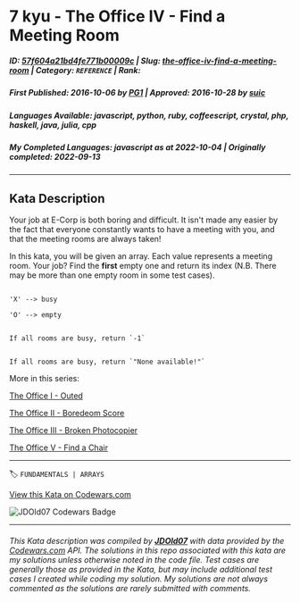 # 7 kyu - The Office IV - Find a Meeting Room

##### **ID**: [57f604a21bd4fe771b00009c](https://www.codewars.com/kata/57f604a21bd4fe771b00009c) | **Slug**: [the-office-iv-find-a-meeting-room](https://www.codewars.com/kata/57f604a21bd4fe771b00009c) | **Category**: `REFERENCE` | **Rank**: <span style="color:white">7 kyu</span>

##### **First Published**: 2016-10-06 ***by*** [PG1](https://www.codewars.com/users/PG1) | **Approved**: 2016-10-28 ***by*** [suic](https://www.codewars.com/users/suic)

##### **Languages Available**: javascript, python, ruby, coffeescript, crystal, php, haskell, java, julia, cpp

##### **My Completed Languages**: javascript ***as at*** 2022-10-04 | **Originally completed**: 2022-09-13

---

## Kata Description


Your job at E-Corp is both boring and difficult. It isn't made any easier by the fact that everyone constantly wants to have a meeting with you, and that the meeting rooms are always taken!



In this kata, you will be given an array. Each value represents a meeting room. Your job? Find the **first** empty one and return its index (N.B. There may be more than one empty room in some test cases). 

```

'X' --> busy

'O' --> empty

```

~~~if:cpp

If all rooms are busy, return `-1`

~~~

~~~if-not:cpp

If all rooms are busy, return `"None available!"`

~~~



More in this series:



<a href='https://www.codewars.com/kata/the-office-i-outed'>The Office I - Outed</a><br>

<a href='https://www.codewars.com/kata/the-office-ii-boredom-score'>The Office II - Boredeom Score</a><br>

<a href='https://www.codewars.com/kata/the-office-iii-broken-photocopier'>The Office III - Broken Photocopier</a><br>

<a href='https://www.codewars.com/kata/the-office-v-find-a-chair'>The Office V - Find a Chair</a><br>



---


🏷 `FUNDAMENTALS | ARRAYS`


[View this Kata on Codewars.com](https://www.codewars.com/kata/57f604a21bd4fe771b00009c)

![](https://www.codewars.com/users/jdold07/badges/large "JDOld07 Codewars Badge")

---

###### *This Kata description was compiled by [**JDOld07**](https://tpstech.dev) with data provided by the [Codewars.com](https://www.codewars.com) API.  The solutions in this repo associated with this kata are my solutions unless otherwise noted in the code file.  Test cases are generally those as provided in the Kata, but may include additional test cases I created while coding my solution.  My solutions are not always commented as the solutions are rarely submitted with comments.*
